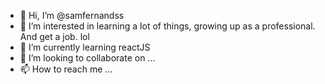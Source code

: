- 👋 Hi, I’m @samfernandss
- 👀 I’m interested in learning a lot of things, growing up as a professional. And get a job. lol
- 🌱 I’m currently learning reactJS
- 💞️ I’m looking to collaborate on ...
- 📫 How to reach me ...

<!---
samfernandss/samfernandss is a ✨ special ✨ repository because its `README.md` (this file) appears on your GitHub profile.
You can click the Preview link to take a look at your changes.
--->
